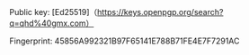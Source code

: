 Public key:
[Ed25519]（https://keys.openpgp.org/search?q=qhd%40gmx.com）

Fingerprint:	45856A992321B97F65141E788B71FE4E7F7291AC
